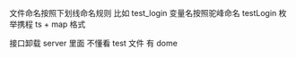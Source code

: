 
文件命名按照下划线命名规则   比如 test_login
变量名按照驼峰命名 testLogin
枚举携程 ts + map 格式
 
接口卸载 server 里面
不懂看 test 文件 有 dome